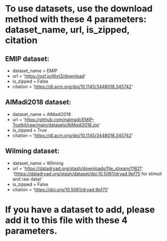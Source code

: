 # To use datasets, use the download method with these 4 parameters: dataset_name, url, is_zipped, citation

## EMIP dataset:
  - dataset_name = EMIP
  - url = 'https://osf.io/j6vt3/download'
  - is_zipped = False
  - citation = 'https://dl.acm.org/doi/10.1145/3448018.345742'

## AlMadi2018 dataset:
  - dataset_name = AlMadi2018
  - url = 'https://github.com/nalmadi/EMIP-Toolkit/raw/main/datasets/AlMadi2018.zip'
  - is_zipped = True
  - citation = 'https://dl.acm.org/doi/10.1145/3448018.345742'

## Wilming dataset:
  - dataset_name = Wilming
  - url = 'https://datadryad.org/stash/downloads/file_stream/11821' '(https://datadryad.org/stash/dataset/doi:10.5061/dryad.9pf75 for stimuli and raw data)'
  - is_zipped = False
  - citation = 'https://doi.org/10.5061/dryad.9pf75'

# If you have a dataset to add, please add it to this file with these 4 parameters.
